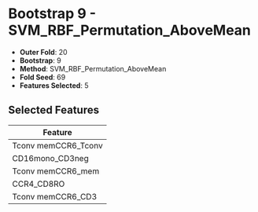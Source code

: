 # Bootstrap 9 - SVM_RBF_Permutation_AboveMean

- **Outer Fold**: 20
- **Bootstrap**: 9
- **Method**: SVM_RBF_Permutation_AboveMean
- **Fold Seed**: 69
- **Features Selected**: 5

## Selected Features

| Feature |
|---------|
| Tconv memCCR6_Tconv |
| CD16mono_CD3neg |
| Tconv memCCR6_mem |
| CCR4_CD8RO |
| Tconv memCCR6_CD3 |
